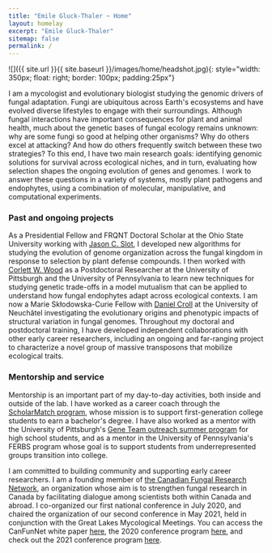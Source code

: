 ```yaml
---
title: "Emile Gluck-Thaler ~ Home"
layout: homelay
excerpt: "Emile Gluck-Thaler"
sitemap: false
permalink: /
---
```


![]({{ site.url }}{{ site.baseurl }}/images/home/headshot.jpg){: style="width: 350px; float: right; border: 100px; padding:25px"}

I am a mycologist and evolutionary biologist studying the genomic drivers of fungal adaptation. Fungi are ubiquitous across Earth's ecosystems and have evolved diverse lifestyles to engage with their surroundings. Although fungal interactions have important consequences for plant and animal health, much about the genetic bases of fungal ecology remains unknown: why are some fungi so good at helping other organisms? Why do others excel at attacking? And how do others frequently switch between these two strategies? To this end, I have two main research goals: identifying genomic solutions for survival across ecological niches, and in turn, evaluating how selection shapes the ongoing evolution of genes and genomes. I work to answer these questions in a variety of systems, mostly plant pathogens and endophytes, using a combination of molecular, manipulative, and computational experiments.

### Past and ongoing projects

As a Presidential Fellow and FRQNT Doctoral Scholar at the Ohio State University working with [Jason C. Slot](https://u.osu.edu/slot.1/), I developed new algorithms for studying the evolution of genome organization across the fungal kingdom in response to selection by plant defense compounds. I then worked with [Corlett W. Wood](https://www.the-wood-lab.net/) as a Postdoctoral Researcher at the University of Pittsburgh and the University of Pennsylvania to learn new techniques for studying genetic trade-offs in a model mutualism that can be applied to understand how fungal endophytes adapt across ecological contexts. I am now a Marie Skłodowska-Curie Fellow with [Daniel Croll](http://www.pathogen-genomics.org/) at the University of Neuchâtel investigating the evolutionary origins and phenotypic impacts of structural variation in fungal genomes. Throughout my doctoral and postdoctoral training, I have  developed  independent collaborations with other early career researchers, including an ongoing and far-ranging project to characterize a novel group of massive transposons that mobilize ecological traits. 

### Mentorship and service

Mentorship is an important part of my day-to-day activities, both inside and outside of the lab. I have worked as a career coach through the [ScholarMatch program](https://scholarmatch.org/), whose mission is to support first-generation college students to earn a bachelor's degree. I have also worked as a mentor with the University of Pittsburgh's [Gene Team outreach summer program](https://www.biology.pitt.edu/k-12-outreach/gene-team) for high school students, and as a mentor in the University of Pennsylvania's FERBS program whose goal is to support students from underrepresented groups transition into college.

I am committed to building community and supporting early career researchers. I am a founding member of [the Canadian Fungal Research Network](https://www.fungalresearch.ca/), an organization whose aim is to strengthen fungal research in Canada by facilitating dialogue among scientists both within Canada and abroad. I co-organized our first national conference in July 2020, and chaired the organization of our second conference in May 2021, held in conjunction with the Great Lakes Mycological Meetings. You can access the CanFunNet white paper [here](https://www.nrcresearchpress.com/doi/abs/10.1139/cjm-2020-0263#.XyBF0ShKiUk), the 2020 conference program [here](https://www.fungalresearch.ca/uploads/2/3/5/6/23564534/canfunnet2020_schedule-final.pdf), and check out the 2021 conference program [here](https://conferences.uwo.ca/JCGMC/home).

